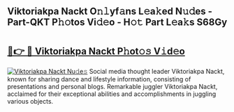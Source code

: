 ## Viktoriakpa Nackt O𝚗𝚕yf𝚊ns L𝚎a𝚔ed N𝚞𝚍es - Part-QKT P𝚑𝚘tos Vi𝚍𝚎o - H𝚘𝚝 Part L𝚎a𝚔s S68Gy

# <h2><a href="http://kfcwgx.oniu.top/?m=Viktoriakpa+Nackt">🔗👉 🔴 Viktoriakpa Nackt P𝚑ot𝚘𝚜 V𝚒d𝚎o</a></h2>

[![Viktoriakpa Nackt Nu𝚍e𝚜](https://i.imgur.com/0qMVB7G.gif)](http://kfcwgx.oniu.top/?m=Viktoriakpa+Nackt)
Social media thought leader Viktoriakpa Nackt, known for sharing dance and lifestyle information, consisting of presentations and personal blogs. Remarkable juggler Viktoriakpa Nackt, acclaimed for their exceptional abilities and accomplishments in juggling various objects.  
